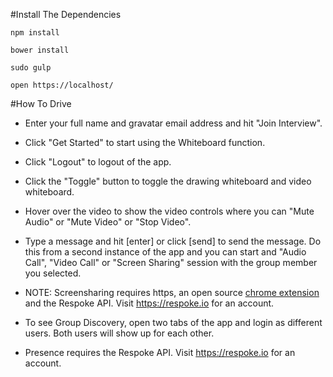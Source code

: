 #Install The Dependencies

```
npm install

bower install

sudo gulp 

open https://localhost/
```

#How To Drive
- Enter your full name and gravatar email address and hit "Join Interview".

- Click "Get Started" to start using the Whiteboard function.

- Click "Logout" to logout of the app.

- Click the "Toggle" button to toggle the drawing whiteboard and video whiteboard.

- Hover over the video to show the video controls where you can "Mute Audio" or "Mute Video" or "Stop Video".

- Type a message and hit [enter] or click [send] to send the message. Do this from a second instance of the app and you can start and "Audio Call", "Video Call" or "Screen Sharing" session with the group member you selected.

- NOTE: Screensharing requires https, an open source [chrome extension](https://github.com/respoke/respoke-chrome-extension) and the Respoke API. Visit https://respoke.io for an account.

- To see Group Discovery, open two tabs of the app and login as different users. Both users will show up for each other.

- Presence requires the Respoke API. Visit https://respoke.io for an account.